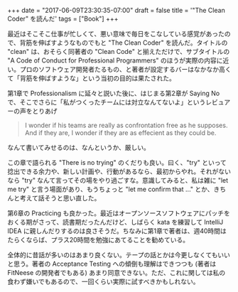 +++
date = "2017-06-09T23:30:35-07:00"
draft = false
title = '"The Clean Coder" を読んだ'
tags = ["Book"]
+++

最近はそこそこ仕事が忙しくて、悪い意味で毎日をこなしている感覚があったので、背筋を伸ばすようなものでもと "The Clean Coder" を読んだ。タイトルの "clean" は、おそらく同著者の "Clean Code" と揃えただけで、サブタイトルの "A Code of Conduct for Professional Programmers" のほうが実際の内容に近い。プロのソフトウェア開発者たるもの、と著者が設定するバーはなかなか高くて「背筋を伸ばすような」という当初の目的は果たされた。

第1章で Professionalism に延々と説いた後に、はじまる第2章が Saying No で、そこでさらに「私がつくったチームには対立なんてないよ」というレビュアーの声をとりあげ

> I wonder if his teams are really as confrontation free as he supposes. And if they are, I wonder if they are as effecient as they could be.

なんて書いてみせるのは、なんというか、厳しい。

この章で語られる "There is no trying" のくだりも良い。曰く、"try" といって捻出できる余力や、新しい計画や、行動があるなら、最初からやれ。それがないなら "try" なんて言ってその場をやり過ごすな。意識してみると、私は雑に "let me try" と言う場面があり、もうちょっと "let me confirm that ..." とか、きちんと考えて話そうと思い直した。

第6章の Practicing も良かった。最近はオープンソースソフトウェアにパッチをおくる期がさって、読書期だったんだけど、しばらく kata を練習して IntelliJ IDEA に親しんだりするのは良さそうだ。ちなみに第1章で著者は、週40時間はたらくならば、プラス20時間を勉強にあてることを勧めている。

全体的に昔話が多いのはあまり良くない。テープの話とかは今更しなくてもいいと思う。著者の Acceptance Testing への傾倒も理解はできつつも (著者は FitNeese の開発者でもある) あまり同意できない。ただ、これに関しては私の食わず嫌いでもあるので、一回くらい実際に試すべきかもしれない。
